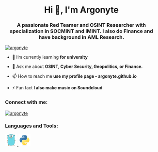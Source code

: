 <h1 align="center">Hi 👋, I'm Argonyte</h1>
<h3 align="center">A passionate Red Teamer and OSINT Researcher with specialization in SOCMINT and IMINT. I also do Finance and have background in AML Research.</h3>

<p align="left"> <a href="https://github.com/ryo-ma/github-profile-trophy"><img src="https://github-profile-trophy.vercel.app/?username=argonyte" alt="argonyte" /></a> </p>

- 🌱 I’m currently learning **for university**

- 💬 Ask me about **OSINT, Cyber Security, Geopolitics, or Finance.**

- 📫 How to reach me **use my profile page - argonyte.github.io**

- ⚡ Fun fact **I also make music on Soundcloud**

<h3 align="left">Connect with me:</h3>
<p align="left">
<a href="https://twitter.com/argonyte" target="blank"><img align="center" src="https://raw.githubusercontent.com/rahuldkjain/github-profile-readme-generator/master/src/images/icons/Social/twitter.svg" alt="argonyte" height="30" width="40" /></a>
</p>

<h3 align="left">Languages and Tools:</h3>
<p align="left"> <a href="https://golang.org" target="_blank" rel="noreferrer"> <img src="https://raw.githubusercontent.com/devicons/devicon/master/icons/go/go-original.svg" alt="go" width="40" height="40"/> </a> <a href="https://www.python.org" target="_blank" rel="noreferrer"> <img src="https://raw.githubusercontent.com/devicons/devicon/master/icons/python/python-original.svg" alt="python" width="40" height="40"/> </a> </p>


<!---
Argonyte/Argonyte is a ✨ special ✨ repository because its `README.md` (this file) appears on your GitHub profile.
You can click the Preview link to take a look at your changes.
--->
